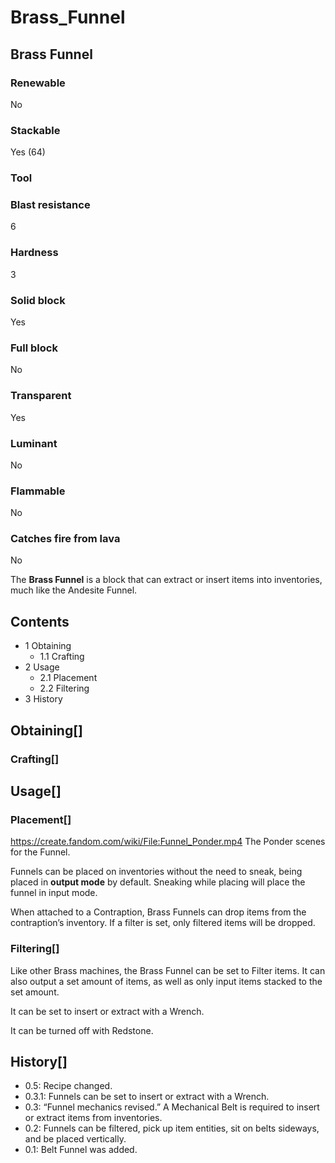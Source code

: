 # Brass_Funnel

## Brass Funnel

### Renewable

No

### Stackable

Yes (64)

### Tool

### Blast resistance

6

### Hardness

3

### Solid block

Yes

### Full block

No

### Transparent

Yes

### Luminant

No

### Flammable

No

### Catches fire from lava

No

The **Brass Funnel** is a block that can extract or insert items into inventories, much like the Andesite Funnel.

## Contents

- 1 Obtaining
    - 1.1 Crafting
- 2 Usage
    - 2.1 Placement
    - 2.2 Filtering
- 3 History

## Obtaining[]

### Crafting[]

## Usage[]

### Placement[]

https://create.fandom.com/wiki/File:Funnel_Ponder.mp4 The Ponder scenes for the Funnel.

Funnels can be placed on inventories without the need to sneak, being placed in **output mode** by default. Sneaking while placing will place the funnel in input mode.

When attached to a Contraption, Brass Funnels can drop items from the contraption’s inventory. If a filter is set, only filtered items will be dropped.

### Filtering[]

Like other Brass machines, the Brass Funnel can be set to Filter items. It can also output a set amount of items, as well as only input items stacked to the set amount.

It can be set to insert or extract with a Wrench.

It can be turned off with Redstone.

## History[]

- 0.5: Recipe changed.
- 0.3.1: Funnels can be set to insert or extract with a Wrench.
- 0.3: “Funnel mechanics revised.” A Mechanical Belt is required to insert or extract items from inventories.
- 0.2: Funnels can be filtered, pick up item entities, sit on belts sideways, and be placed vertically.
- 0.1: Belt Funnel was added.